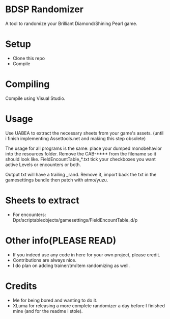 # BDSP Randomizer
A tool to randomize your Brilliant Diamond/Shining Pearl game. 

# Setup

- Clone this repo
- Compile

# Compiling

Compile using Visual Studio. 

# Usage

Use UABEA to extract the necessary sheets from your game's assets.
(until i finish implementing Assettools.net and making this step obsolete)

The usage for all programs is the same: 
  place your dumped monobehavior into the resources folder.
  Remove the CAB-**** from the filename so it should look like.
  FieldEncountTable_*.txt
  tick your checkboxes you want active Levels or encounters or both.
 
 Output txt will have a trailing _rand. Remove it, 
 import back the txt in the gamesettings bundle then patch with atmo/yuzu.  
 
 # Sheets to extract
 
 - For encounters: Dpr/scriptableobjects/gamesettings/FieldEncountTable_d/p
 
 # Other info(PLEASE READ)
 
 - If you indeed use any code in here for your own project, please credit.
 - Contributions are always nice.
 - I do plan on adding trainer/tm/item randomizing as well. 
 
 # Credits
 
 - Me for being bored and wanting to do it.
 - XLuma for releasing a more complete randomizer a day before I finished mine (and for the readme i stole).
 